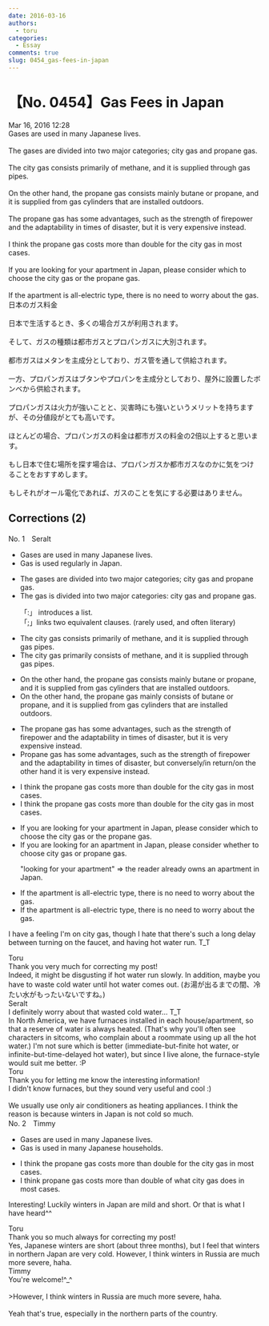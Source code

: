 ```yaml
---
date: 2016-03-16
authors:
  - toru
categories:
  - Essay
comments: true
slug: 0454_gas-fees-in-japan
---
```


# 【No. 0454】Gas Fees in Japan
<div class="date">Mar 16, 2016 12:28</div>
<div id="post"><div id="body_show_ori">
Gases are used in many Japanese lives.<br/><br/>The gases are divided into two major categories; city gas and propane gas.<br/><br/>The city gas consists primarily of methane, and it is supplied through gas pipes.<br/><br/>On the other hand, the propane gas consists mainly butane or propane, and it is supplied from gas cylinders that are installed outdoors.<br/><br/>The propane gas has some advantages, such as the strength of firepower and the adaptability in times of disaster, but it is very expensive instead.<br/><br/>I think the propane gas costs more than double for the city gas in most cases.<br/><br/>If you are looking for your apartment in Japan, please consider which to choose the city gas or the propane gas.<br/><br/>If the apartment is all-electric type, there is no need to worry about the gas.
</div></div>

<!-- more -->

<div id="post_ja"><div id="body_show_mo">
日本のガス料金<br/><br/>日本で生活するとき、多くの場合ガスが利用されます。<br/><br/>そして、ガスの種類は都市ガスとプロパンガスに大別されます。<br/><br/>都市ガスはメタンを主成分としており、ガス管を通して供給されます。<br/><br/>一方、プロパンガスはブタンやプロパンを主成分としており、屋外に設置したボンベから供給されます。<br/><br/>プロパンガスは火力が強いことと、災害時にも強いというメリットを持ちますが、その分値段がとても高いです。<br/><br/>ほとんどの場合、プロパンガスの料金は都市ガスの料金の2倍以上すると思います。<br/><br/>もし日本で住む場所を探す場合は、プロパンガスか都市ガスなのかに気をつけることをおすすめします。<br/><br/>もしそれがオール電化であれば、ガスのことを気にする必要はありません。
</div></div>

## Corrections (2)
<div id="block"><div class="first_name"> No. 1　<span class="just_name">Seralt</span></div><div id="block2">
<ul class="correction_field">
<li class="incorrect">Gases are used in many Japanese lives.</li>
<li class="corrected correct">
<span class="f_red">Gas</span> <span class="f_red">is</span> used <span class="f_blue">regularly </span>in <span class="f_blue">Japan</span>.
</li>
</ul>
<ul class="correction_field">
<li class="incorrect">The gases are divided into two major categories; city gas and propane gas.</li>
<li class="corrected correct">
The <span class="f_red">gas is </span>divided into two major categories<span class="f_bold"><span class="f_red">:</span></span> city gas and propane gas.
<p class="correction_comment">「:」 introduces a list.<br/>「;」links two equivalent clauses. (rarely used, and often literary)</p>
</li>
</ul>
<ul class="correction_field">
<li class="incorrect">The city gas consists primarily of methane, and it is supplied through gas pipes.</li>
<li class="corrected correct">
The city gas <span class="f_blue">primarily </span>consists of methane, and it is supplied through gas pipes.
</li>
</ul>
<ul class="correction_field">
<li class="incorrect">On the other hand, the propane gas consists mainly butane or propane, and it is supplied from gas cylinders that are installed outdoors.</li>
<li class="corrected correct">
On the other hand, the propane gas <span class="f_blue">mainly </span>consists <span class="f_red">of </span>butane or propane, and it is supplied from gas cylinders that are installed outdoors.
</li>
</ul>
<ul class="correction_field">
<li class="incorrect">The propane gas has some advantages, such as the strength of firepower and the adaptability in times of disaster, but it is very expensive instead.</li>
<li class="corrected correct">
<span class="f_red">P</span>ropane gas has some advantages, such as the strength of firepower and the adaptability in times of disaster, but <span class="f_red">conversely/in return/on the other hand</span> it is very expensive <span class="f_blue"><span class="sline">instead</span></span>.
</li>
</ul>
<ul class="correction_field">
<li class="incorrect">I think the propane gas costs more than double for the city gas in most cases.</li>
<li class="corrected correct">
I think <span class="f_red"><span class="sline">the</span></span> propane gas costs more than double for <span class="f_red"><span class="sline">the</span></span> city gas in most cases.
</li>
</ul>
<ul class="correction_field">
<li class="incorrect">If you are looking for your apartment in Japan, please consider which to choose the city gas or the propane gas.</li>
<li class="corrected correct">
If you are looking for <span class="f_red">an</span> apartment in Japan, please consider <span class="f_red">whether</span> to choose city gas or propane gas.
<p class="correction_comment">"looking for your apartment" =&gt; the reader already owns an apartment in Japan.</p>
</li>
</ul>
<ul class="correction_field">
<li class="incorrect">If the apartment is all-electric type, there is no need to worry about the gas.</li>
<li class="corrected correct">
If the apartment is all-electric type, there is no need to worry about <span class="sline"><span class="f_red">the</span></span> gas.
</li>
</ul>
<p class="comment_small">
 I have a feeling I'm on city gas, though I hate that there's such a long delay between turning on the faucet, and having hot water run. T_T
</p>

</div><div class="name"><span class="just_name">Toru</span><br>
Thank you very much for correcting my post!<br/>Indeed, it might be disgusting if hot water run slowly. In addition, maybe you have to waste cold water until hot water comes out. (お湯が出るまでの間、冷たい水がもったいないですね。)
</div>
<div class="name"><span class="just_name">Seralt</span><br>
I definitely worry about that wasted cold water... T_T<br/>In North America, we have furnaces installed in each house/apartment, so that a reserve of water is always heated. (That's why you'll often see characters in sitcoms, who complain about a roommate using up all the hot water.) I'm not sure which is better (immediate-but-finite hot water, or infinite-but-time-delayed hot water), but since I live alone, the furnace-style would suit me better. :P
</div>
<div class="name"><span class="just_name">Toru</span><br>
Thank you for letting me know the interesting information!<br/>I didn't know furnaces, but they sound very useful and cool :)<br/><br/>We usually use only air conditioners as heating appliances. I think the reason is because winters in Japan is not cold so much.
</div>
</div>
<div id="block"><div class="first_name"> No. 2　<span class="just_name">Timmy</span></div><div id="block2">
<ul class="correction_field">
<li class="incorrect">Gases are used in many Japanese lives.</li>
<li class="corrected correct">
Gas is used in many Japanese <span class="f_blue">households</span>.
</li>
</ul>
<ul class="correction_field">
<li class="incorrect">I think the propane gas costs more than double for the city gas in most cases.</li>
<li class="corrected correct">
I think propane gas costs more than double <span class="f_blue">of</span> <span class="f_blue">what </span>city gas <span class="f_blue">does</span> in most cases.
</li>
</ul>
<p class="comment_small">
 Interesting! Luckily winters in Japan are mild and short. Or that is what I have heard^^
</p>

</div><div class="name"><span class="just_name">Toru</span><br>
Thank you so much always for correcting my post!<br/>Yes, Japanese winters are short (about three months), but I feel that winters in northern Japan are very cold. However, I think winters in Russia are much more severe, haha.
</div>
<div class="name"><span class="just_name">Timmy</span><br>
You're welcome!^_^<br/><br/>&gt;However, I think winters in Russia are much more severe, haha.<br/><br/>Yeah that's true, especially in the northern parts of the country.
</div>
</div>
